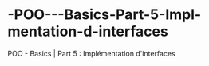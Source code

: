 # -POO---Basics-Part-5-Impl-mentation-d-interfaces
 POO - Basics | Part 5 : Implémentation d'interfaces

